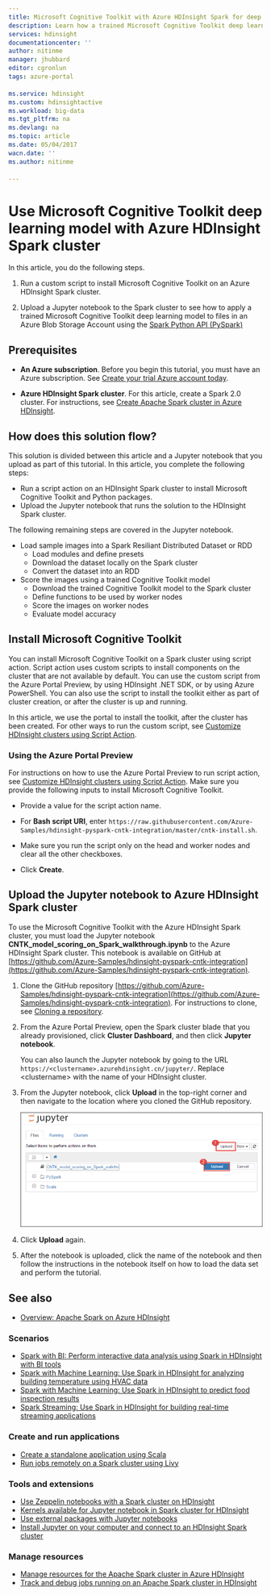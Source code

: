 ```yaml
---
title: Microsoft Cognitive Toolkit with Azure HDInsight Spark for deep learning | Azure
description: Learn how a trained Microsoft Cognitive Toolkit deep learning model can be applied to a dataset using the Spark Python API in an Azure HDInsight Spark cluster.
services: hdinsight
documentationcenter: ''
author: nitinme
manager: jhubbard
editor: cgronlun
tags: azure-portal

ms.service: hdinsight
ms.custom: hdinsightactive
ms.workload: big-data
ms.tgt_pltfrm: na
ms.devlang: na
ms.topic: article
ms.date: 05/04/2017
wacn.date: ''
ms.author: nitinme

---
```

# Use Microsoft Cognitive Toolkit deep learning model with Azure HDInsight Spark cluster

In this article, you do the following steps.

1. Run a custom script to install Microsoft Cognitive Toolkit on an Azure HDInsight Spark cluster.

2. Upload a Jupyter notebook to the Spark cluster to see how to apply a trained Microsoft Cognitive Toolkit deep learning model to files in an Azure Blob Storage Account using the [Spark Python API (PySpark)](https://spark.apache.org/docs/0.9.0/python-programming-guide.html)

## Prerequisites

* **An Azure subscription**. Before you begin this tutorial, you must have an Azure subscription. See [Create your trial Azure account today](https://www.azure.cn/pricing/1rmb-trial/).

* **Azure HDInsight Spark cluster**. For this article, create a Spark 2.0 cluster. For instructions, see [Create Apache Spark cluster in Azure HDInsight](hdinsight-apache-spark-jupyter-spark-sql.md).

## How does this solution flow?

This solution is divided between this article and a Jupyter notebook that you upload as part of this tutorial. In this article, you complete the following steps:

* Run a script action on an HDInsight Spark cluster to install Microsoft Cognitive Toolkit and Python packages.
* Upload the Jupyter notebook that runs the solution to the HDInsight Spark cluster.

The following remaining steps are covered in the Jupyter notebook.

- Load sample images into a Spark Resiliant Distributed Dataset or RDD
    - Load modules and define presets
    - Download the dataset locally on the Spark cluster
    - Convert the dataset into an RDD
- Score the images using a trained Cognitive Toolkit model
    - Download the trained Cognitive Toolkit model to the Spark cluster
    - Define functions to be used by worker nodes
    - Score the images on worker nodes
    - Evaluate model accuracy

## Install Microsoft Cognitive Toolkit

You can install Microsoft Cognitive Toolkit on a Spark cluster using script action. Script action uses custom scripts to install components on the cluster that are not available by default. You can use the custom script from the Azure Portal Preview, by using HDInsight .NET SDK, or by using Azure PowerShell. You can also use the script to install the toolkit either as part of cluster creation, or after the cluster is up and running. 

In this article, we use the portal to install the toolkit, after the cluster has been created. For other ways to run the custom script, see [Customize HDInsight clusters using Script Action](hdinsight-hadoop-customize-cluster-linux.md).

### Using the Azure Portal Preview

For instructions on how to use the Azure Portal Preview to run script action, see [Customize HDInsight clusters using Script Action](hdinsight-hadoop-customize-cluster-linux.md#use-a-script-action-during-cluster-creation). Make sure you provide the following inputs to install Microsoft Cognitive Toolkit.

* Provide a value for the script action name.

* For **Bash script URI**, enter `https://raw.githubusercontent.com/Azure-Samples/hdinsight-pyspark-cntk-integration/master/cntk-install.sh`.

* Make sure you run the script only on the head and worker nodes and clear all the other checkboxes.

* Click **Create**.

## Upload the Jupyter notebook to Azure HDInsight Spark cluster

To use the Microsoft Cognitive Toolkit with the Azure HDInsight Spark cluster, you must load the Jupyter notebook **CNTK_model_scoring_on_Spark_walkthrough.ipynb** to the Azure HDInsight Spark cluster. This notebook is available on GitHub at [https://github.com/Azure-Samples/hdinsight-pyspark-cntk-integration](https://github.com/Azure-Samples/hdinsight-pyspark-cntk-integration).

1. Clone the GitHub repository [https://github.com/Azure-Samples/hdinsight-pyspark-cntk-integration](https://github.com/Azure-Samples/hdinsight-pyspark-cntk-integration). For instructions to clone, see [Cloning a repository](https://help.github.com/articles/cloning-a-repository/).

2. From the Azure Portal Preview, open the Spark cluster blade that you already provisioned, click **Cluster Dashboard**, and then click **Jupyter notebook**.

    You can also launch the Jupyter notebook by going to the URL `https://<clustername>.azurehdinsight.cn/jupyter/`. Replace \<clustername> with the name of your HDInsight cluster.

3. From the Jupyter notebook, click **Upload** in the top-right corner and then navigate to the location where you cloned the GitHub repository.

    ![Upload Jupyter notebook to Azure HDInsight Spark cluster](./media/hdinsight-apache-spark-microsoft-cognitive-toolkit/hdinsight-microsoft-cognitive-toolkit-load-jupyter-notebook.png "Upload Jupyter notebook to Azure HDInsight Spark cluster")

4. Click **Upload** again.

5. After the notebook is uploaded, click the name of the notebook and then follow the instructions in the notebook itself on how to load the data set and perform the tutorial.

## See also
* [Overview: Apache Spark on Azure HDInsight](hdinsight-apache-spark-overview.md)

### Scenarios
* [Spark with BI: Perform interactive data analysis using Spark in HDInsight with BI tools](hdinsight-apache-spark-use-bi-tools.md)
* [Spark with Machine Learning: Use Spark in HDInsight for analyzing building temperature using HVAC data](hdinsight-apache-spark-ipython-notebook-machine-learning.md)
* [Spark with Machine Learning: Use Spark in HDInsight to predict food inspection results](hdinsight-apache-spark-machine-learning-mllib-ipython.md)
* [Spark Streaming: Use Spark in HDInsight for building real-time streaming applications](hdinsight-apache-spark-eventhub-streaming.md)

### Create and run applications
* [Create a standalone application using Scala](hdinsight-apache-spark-create-standalone-application.md)
* [Run jobs remotely on a Spark cluster using Livy](hdinsight-apache-spark-livy-rest-interface.md)

### Tools and extensions
* [Use Zeppelin notebooks with a Spark cluster on HDInsight](hdinsight-apache-spark-use-zeppelin-notebook.md)
* [Kernels available for Jupyter notebook in Spark cluster for HDInsight](hdinsight-apache-spark-jupyter-notebook-kernels.md)
* [Use external packages with Jupyter notebooks](hdinsight-apache-spark-jupyter-notebook-use-external-packages.md)
* [Install Jupyter on your computer and connect to an HDInsight Spark cluster](hdinsight-apache-spark-jupyter-notebook-install-locally.md)

### Manage resources
* [Manage resources for the Apache Spark cluster in Azure HDInsight](hdinsight-apache-spark-resource-manager.md)
* [Track and debug jobs running on an Apache Spark cluster in HDInsight](hdinsight-apache-spark-job-debugging.md)

[hdinsight-versions]: hdinsight-component-versioning.md
[hdinsight-upload-data]: hdinsight-upload-data.md
[hdinsight-storage]: hdinsight-hadoop-use-blob-storage.md

[azure-purchase-options]: https://www.azure.cn/pricing/overview/
[azure-member-offers]: https://www.azure.cn/pricing/member-offers/
[azure-trial]: https://www.azure.cn/pricing/1rmb-trial/
[azure-management-portal]: https://manage.windowsazure.cn/
[azure-create-storageaccount]: storage-create-storage-account.md

